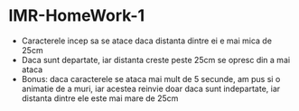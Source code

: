 # IMR-HomeWork-1
- Caracterele incep sa se atace daca distanta dintre ei e mai mica de 25cm
- Daca sunt departate, iar distanta creste peste 25cm se opresc din a mai ataca
- Bonus: daca caracterele se ataca mai mult de 5 secunde, am pus si o animatie de a muri, iar acestea reinvie doar daca sunt indepartate, iar distanta dintre ele este mai mare de 25cm
